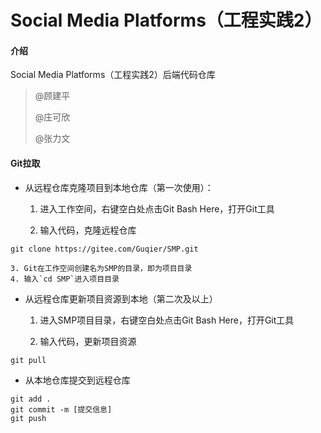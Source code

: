# Social Media Platforms（工程实践2）

#### 介绍
Social Media Platforms（工程实践2）后端代码仓库

> @顾建平
>
> @庄可欣
>
> @张力文

#### Git拉取

* 从远程仓库克隆项目到本地仓库（第一次使用）：

  1. 进入工作空间，右键空白处点击Git Bash Here，打开Git工具

  2. 输入代码，克隆远程仓库
```git
git clone https://gitee.com/Guqier/SMP.git
```
    3. Git在工作空间创建名为SMP的目录，即为项目目录
    4. 输入`cd SMP`进入项目目录

* 从远程仓库更新项目资源到本地（第二次及以上）

  1. 进入SMP项目目录，右键空白处点击Git Bash Here，打开Git工具

  2. 输入代码，更新项目资源

```git
git pull
```

* 从本地仓库提交到远程仓库

```git
git add .
git commit -m [提交信息]
git push
```

